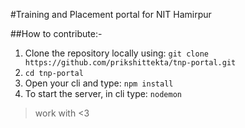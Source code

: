 #Training and Placement portal for NIT Hamirpur

##How to contribute:-
1. Clone the repository locally using: `git clone https://github.com/prikshittekta/tnp-portal.git`
2. `cd tnp-portal`
3. Open your cli and type: `npm install`
4. To start the server, in cli type: `nodemon`

> work with <3
